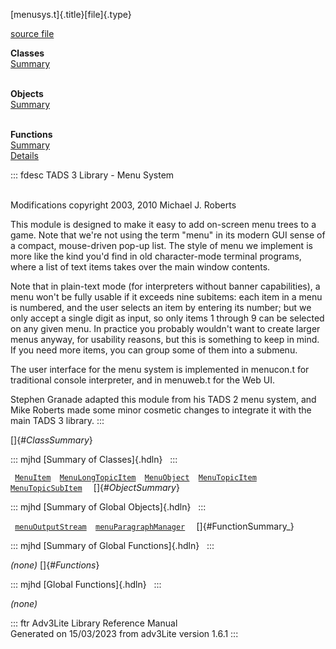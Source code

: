 [menusys.t]{.title}[file]{.type}

[source file](../source/menusys.t.html)

**Classes**\
[Summary](#_ClassSummary_)\
 

**Objects**\
[Summary](#_ObjectSummary_)\
 

**Functions**\
[Summary](#_FunctionSummary_)\
[Details](#_Functions_)

::: fdesc
TADS 3 Library - Menu System

\
Modifications copyright 2003, 2010 Michael J. Roberts

This module is designed to make it easy to add on-screen menu trees to a
game. Note that we\'re not using the term \"menu\" in its modern GUI
sense of a compact, mouse-driven pop-up list. The style of menu we
implement is more like the kind you\'d find in old character-mode
terminal programs, where a list of text items takes over the main window
contents.

Note that in plain-text mode (for interpreters without banner
capabilities), a menu won\'t be fully usable if it exceeds nine
subitems: each item in a menu is numbered, and the user selects an item
by entering its number; but we only accept a single digit as input, so
only items 1 through 9 can be selected on any given menu. In practice
you probably wouldn\'t want to create larger menus anyway, for usability
reasons, but this is something to keep in mind. If you need more items,
you can group some of them into a submenu.

The user interface for the menu system is implemented in menucon.t for
traditional console interpreter, and in menuweb.t for the Web UI.

Stephen Granade adapted this module from his TADS 2 menu system, and
Mike Roberts made some minor cosmetic changes to integrate it with the
main TADS 3 library.
:::

[]{#_ClassSummary_}

::: mjhd
[Summary of Classes]{.hdln}  
:::

` `[`MenuItem`](../object/MenuItem.html)`  `[`MenuLongTopicItem`](../object/MenuLongTopicItem.html)`  `[`MenuObject`](../object/MenuObject.html)`  `[`MenuTopicItem`](../object/MenuTopicItem.html)`  `[`MenuTopicSubItem`](../object/MenuTopicSubItem.html)`  `
[]{#_ObjectSummary_}

::: mjhd
[Summary of Global Objects]{.hdln}  
:::

` `[`menuOutputStream`](../object/menuOutputStream.html)`  `[`menuParagraphManager`](../object/menuParagraphManager.html)`  `
[]{#FunctionSummary_}

::: mjhd
[Summary of Global Functions]{.hdln}  
:::

*(none)* []{#_Functions_}

::: mjhd
[Global Functions]{.hdln}  
:::

*(none)*

::: ftr
Adv3Lite Library Reference Manual\
Generated on 15/03/2023 from adv3Lite version 1.6.1
:::

